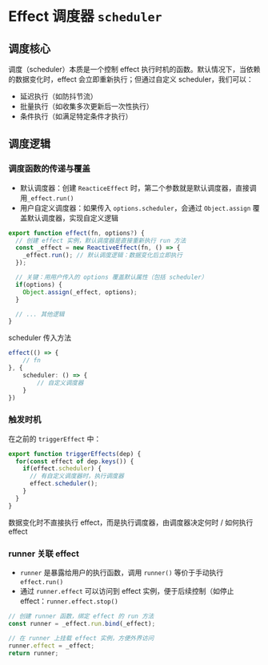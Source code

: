 # Effect 调度器 `scheduler`

## 调度核心
调度（scheduler）本质是一个控制 effect 执行时机的函数。默认情况下，当依赖的数据变化时，effect 会立即重新执行；但通过自定义 scheduler，我们可以：

 - 延迟执行（如防抖节流）
 - 批量执行（如收集多次更新后一次性执行）
 - 条件执行（如满足特定条件才执行）

## 调度逻辑
### 调度函数的传递与覆盖
 - 默认调度器：创建 `ReacticeEffect` 时，第二个参数就是默认调度器，直接调用`_effect.run()`
 - 用户自定义调度器：如果传入 `options.scheduler`，会通过 `Object.assign` 覆盖默认调度器，实现自定义逻辑

```ts
export function effect(fn, options?) {
  // 创建 effect 实例，默认调度器是直接重新执行 run 方法
  const _effect = new ReactiveEffect(fn, () => {
    _effect.run(); // 默认调度逻辑：数据变化后立即执行
  });

  // 关键：用用户传入的 options 覆盖默认属性（包括 scheduler）
  if(options) {
    Object.assign(_effect, options); 
  }

  // ... 其他逻辑
}
```
scheduler 传入方法
```ts
effect(() => {
    // fn
}, {
    scheduler: () => {
        // 自定义调度器
    }
})
```

### 触发时机
在之前的 `triggerEffect` 中：
```ts
export function triggerEffects(dep) {
  for(const effect of dep.keys()) {
    if(effect.scheduler) {
      // 有自定义调度器时，执行调度器
      effect.scheduler(); 
    }
  }
}
```
数据变化时不直接执行 effect，而是执行调度器，由调度器决定何时 / 如何执行 effect


### runner 关联 effect
 - `runner` 是暴露给用户的执行函数，调用 `runner()` 等价于手动执行 `effect.run()`
 - 通过 `runner.effect` 可以访问到 effect 实例，便于后续控制（如停止 effect：`runner.effect.stop()`
 
 ```ts
// 创建 runner 函数，绑定 effect 的 run 方法
const runner = _effect.run.bind(_effect);

// 在 runner 上挂载 effect 实例，方便外界访问
runner.effect = _effect;
return runner;
 ```